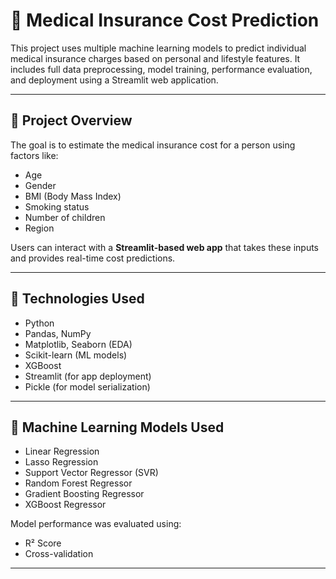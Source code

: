 # 🏥 Medical Insurance Cost Prediction

This project uses multiple machine learning models to predict individual medical insurance charges based on personal and lifestyle features. It includes full data preprocessing, model training, performance evaluation, and deployment using a Streamlit web application.

---

## 📌 Project Overview

The goal is to estimate the medical insurance cost for a person using factors like:

- Age
- Gender
- BMI (Body Mass Index)
- Smoking status
- Number of children
- Region

Users can interact with a **Streamlit-based web app** that takes these inputs and provides real-time cost predictions.

---

## 🚀 Technologies Used

- Python
- Pandas, NumPy
- Matplotlib, Seaborn (EDA)
- Scikit-learn (ML models)
- XGBoost
- Streamlit (for app deployment)
- Pickle (for model serialization)

---

## 🤖 Machine Learning Models Used

- Linear Regression  
- Lasso Regression  
- Support Vector Regressor (SVR)  
- Random Forest Regressor  
- Gradient Boosting Regressor  
- XGBoost Regressor

Model performance was evaluated using:
- R² Score
- Cross-validation

---
